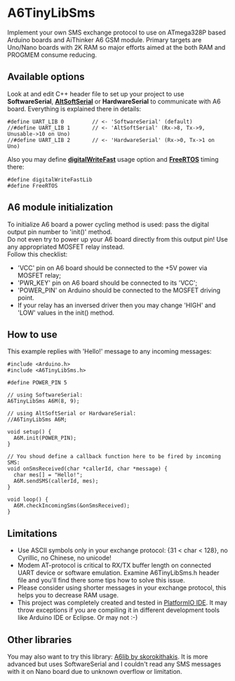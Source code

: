 # A6TinyLibSms
Implement your own SMS exchange protocol to use on ATmega328P based Arduino boards and AiThinker A6 GSM module.
Primary targets are Uno/Nano boards with 2K RAM so major efforts aimed at the both RAM and PROGMEM consume reducing.

## Available options
Look at and edit C++ header file to set up your project to use <b>SoftwareSerial</b>, [<b>AltSoftSerial</b>](https://github.com/PaulStoffregen/AltSoftSerial) or <b>HardwareSerial</b> to communicate with A6 board. Everything is explained there in details:

~~~
#define UART_LIB 0         // <- 'SoftwareSerial' (default)
//#define UART_LIB 1       // <- 'AltSoftSerial' (Rx->8, Tx->9, Unusable->10 on Uno)
//#define UART_LIB 2       // <- 'HardwareSerial' (Rx->0, Tx->1 on Uno)
~~~

Also you may define [<b>digitalWriteFast</b>](https://github.com/watterott/Arduino-Libs/tree/master/digitalWriteFast) usage option and [<b>FreeRTOS</b>](http://www.freertos.org/) timing there:

~~~
#define digitalWriteFastLib
#define FreeRTOS
~~~

## A6 module initialization

To initialize A6 board a power cycling method is used: pass the digital output pin number to 'init()' method.<br>
Do not even try to power up your A6 board directly from this output pin! Use any appropriated MOSFET relay instead.<br>
Follow this checklist:

* 'VCC' pin on A6 board should be connected to the +5V power via MOSFET relay;
* 'PWR_KEY' pin on A6 board should be connected to its 'VCC';
* 'POWER_PIN' on Arduino should be connected to the MOSFET driving point.
* If your relay has an inversed driver then you may change 'HIGH' and 'LOW' values in the init() method.

## How to use
This example replies with 'Hello!' message to any incoming messages:
~~~
#include <Arduino.h>
#include <A6TinyLibSms.h>

#define POWER_PIN 5

// using SoftwareSerial:
A6TinyLibSms A6M(8, 9);

// using AltSoftSerial or HardwareSerial:
//A6TinyLibSms A6M;

void setup() {
  A6M.init(POWER_PIN);
}

// You shoud define a callback function here to be fired by incoming SMS:
void onSmsReceived(char *callerId, char *message) {
  char mes[] = "Hello!";
  A6M.sendSMS(callerId, mes);
}

void loop() {
  A6M.checkIncomingSms(&onSmsReceived);
}
~~~
## Limitations

* Use ASCII symbols only in your exchange protocol: {31 &lt; char &lt; 128}, no Cyrillic, no Chinese, no unicode!
* Modem AT-protocol is critical to RX/TX buffer length on connected UART device or software emulation. Examine A6TinyLibSms.h header file and you'll find there some tips how to solve this issue.
* Please consider using shorter messages in your exchange protocol, this helps you to decrease RAM usage.
* This project was completely created and tested in [PlatformIO IDE](https://github.com/platformio/platformio-core). It may throw exceptions if you are compiling it in different development tools like Arduino IDE or Eclipse. Or may not :-)

## Other libraries

You may also want to try this library: [A6lib by skorokithakis](https://github.com/skorokithakis/A6lib). It is more advanced but uses SoftwareSerial and I couldn't read any SMS messages with it on Nano board due to unknown overflow or limitation.
